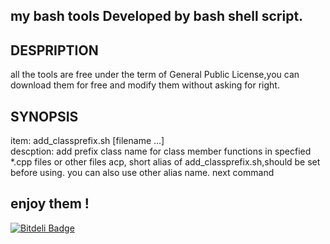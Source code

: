 ## my bash tools Developed by bash shell script.
## DESPRIPTION
all the tools are free under the term of General Public License,you 
can download them for free and modify them without asking for right.
## SYNOPSIS
item:       add_classprefix.sh [filename ...]	
descption:  add prefix class name for class member functions in specfied  *.cpp files or other files acp, short alias of add_classprefix.sh,should be set before using. you can also use other alias name.
next command

## enjoy them !



[![Bitdeli Badge](https://d2weczhvl823v0.cloudfront.net/shylonezeng/bashtools/trend.png)](https://bitdeli.com/free "Bitdeli Badge")

